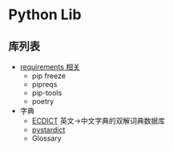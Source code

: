 # Python Lib

## 库列表
- [requirements 相关](../Use/index#requirements)
  - pip freeze
  - pipreqs
  - pip-tools
  - poetry
- 字典
  - [ECDICT](https://github.com/skywind3000/ECDICT/) 英文->中文字典的双解词典数据库
  - [pystardict](https://github.com/lig/pystardict/)
  - Glossary

